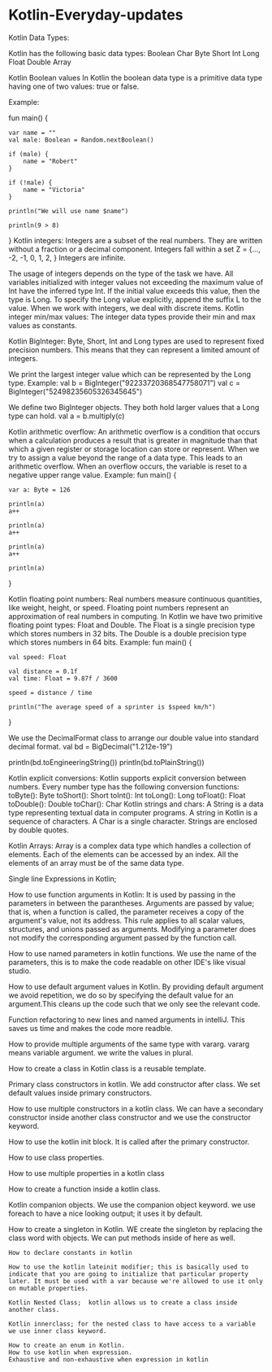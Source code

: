 

# Kotlin-Everyday-updates


Kotlin Data Types:

Kotlin has the following basic data types:
Boolean
Char
Byte
Short
Int
Long
Float
Double
Array

Kotlin Boolean values
In Kotlin the boolean data type is a primitive data type having one of two values: true or false.

Example:

fun main() {

    var name = ""
    val male: Boolean = Random.nextBoolean()

    if (male) {
        name = "Robert"
    }

    if (!male) {
        name = "Victoria"
    }

    println("We will use name $name")

    println(9 > 8)
}
Kotlin integers:
Integers are a subset of the real numbers. They are written without a fraction or a decimal component. Integers fall within a set Z = {..., -2, -1, 0, 1, 2, } Integers are infinite.

The usage of integers depends on the type of the task we have. 
All variables initialized with integer values not exceeding the maximum value of Int have the inferred type Int. 
If the initial value exceeds this value, then the type is Long. To specify the Long value explicitly, append the suffix L to the value.
When we work with integers, we deal with discrete items.
Kotlin integer min/max values:
The integer data types provide their min and max values as constants.

Kotlin BigInteger:
Byte, Short, Int and Long types are used to represent fixed precision numbers. This means that they can represent a limited amount of integers. 

We print the largest integer value which can be represented by the Long type. Example:
val b = BigInteger("92233720368547758071")
val c = BigInteger("52498235605326345645")

We define two BigInteger objects. They both hold larger values that a Long type can hold.
val a = b.multiply(c)

Kotlin arithmetic overflow:
An arithmetic overflow is a condition that occurs when a calculation produces a result that is greater in magnitude than that which a given register or storage location can store or represent.
When we try to assign a value beyond the range of a data type. This leads to an arithmetic overflow. When an overflow occurs, the variable is reset to a negative upper range value.
Example:
fun main() {

    var a: Byte = 126

    println(a)
    a++

    println(a)
    a++

    println(a)
    a++

    println(a)
}

Kotlin floating point numbers:
Real numbers measure continuous quantities, like weight, height, or speed. Floating point numbers represent an approximation of real numbers in computing. In Kotlin we have two primitive floating point types: Float and Double. The Float is a single precision type which stores numbers in 32 bits. The Double is a double precision type which stores numbers in 64 bits.
Example:
fun main() {

    val speed: Float

    val distance = 0.1f
    val time: Float = 9.87f / 3600

    speed = distance / time

    println("The average speed of a sprinter is $speed km/h")
}

We use the DecimalFormat class to arrange our double value into standard decimal format.
val bd = BigDecimal("1.212e-19")

println(bd.toEngineeringString())
println(bd.toPlainString())

Kotlin explicit conversions:
Kotlin supports explicit conversion between numbers.
Every number type has the following conversion functions:
toByte(): Byte
toShort(): Short
toInt(): Int
toLong(): Long
toFloat(): Float
toDouble(): Double
toChar(): Char
Kotlin strings and chars:
A String is a data type representing textual data in computer programs. A string in Kotlin is a sequence of characters. A Char is a single character. Strings are enclosed by double quotes.

Kotlin Arrays:
Array is a complex data type which handles a collection of elements. Each of the elements can be accessed by an index. All the elements of an array must be of the same data type.

Single line Expressions in Kotlin;

How to use function arguments in Kotlin:
It is used by passing in the parameters in between the parantheses.
Arguments are passed by value; that is, when a function is called, the parameter receives a copy of the argument's value, not its address. This rule applies to all scalar values, structures, and unions passed as arguments. Modifying a parameter does not modify the corresponding argument passed by the function call.

How to use named parameters in kotlin functions.
We use the name of the parameters, this is to make the code readable on other IDE's like visual studio.

How to use default argument values in Kotlin.
By providing default argument we avoid repetition, we do so by specifying the default value for an argument.This cleans up the code such that we only see the relevant code.

Function refactoring to new lines and named arguments in intelliJ.
This saves us time and makes the code more readble.

How to provide multiple arguments of the same type with vararg.
vararg means variable argument.
we write the values in plural.


How to create a class in Kotlin
class is a reusable template.

Primary class constructors in kotlin.
We add constructor after class. 
We set default values inside primary constructors.

How to use multiple constructors in a kotlin class.
We can have a secondary constructor inside another class constructor and we use the constructor keyword.

How to use the kotlin init block.
It is called after the primary constructor.

How to use class properties.

How to use multiple properties in a kotlin class

How to create a function inside a kotlin class.

Kotlin companion objects.
We use the companion object keyword.
we use foreach to have a nice looking output; it uses it by default.

How to create a singleton in Kotlin.
    WE create the singleton by replacing the class word with objects. We can put methods inside of here as well.
    
    How to declare constants in kotlin
    
    How to use the kotlin lateinit modifier; this is basically used to indicate that you are going to initialize that particular property later. It must be used with a var because we're allowed to use it only on mutable properties.
    
    Kotlin Nested Class;  kotlin allows us to create a class inside another class.
    
    Kotlin innerclass; for the nested class to have access to a variable we use inner class keyword.
    
    How to create an enum in Kotlin.
    How to use kotlin when expression.
    Exhaustive and non-exhaustive when expression in kotlin
